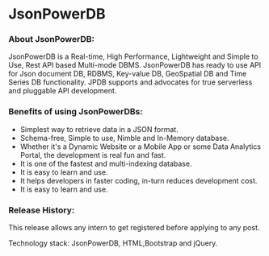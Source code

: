 # JsonPowerDB

### About JsonPowerDB: ###


 JsonPowerDB is a Real-time, High Performance, Lightweight and Simple to Use, Rest API based Multi-mode DBMS.
    JsonPowerDB has ready to use API for Json document DB, RDBMS, Key-value DB, GeoSpatial DB and Time Series DB functionality. JPDB supports and advocates for true serverless and pluggable API development.


### Benefits of using JsonPowerDBs: ###

  * Simplest way to retrieve data in a JSON format.
  * Schema-free, Simple to use, Nimble and In-Memory database.
  * Whether it's a Dynamic Website or a Mobile App or some Data Analytics Portal, the development is real fun and fast. 
  * It is one of the fastest and multi-indexing database.
  * It is easy to learn and use.
  * It helps developers in faster coding, in-turn reduces development cost.
  * It is easy to learn and use.

    
### Release History: ###

  This release allows any intern to get registered before applying to any post.
  
  Technology stack: JsonPowerDB, HTML,Bootstrap and jQuery.
